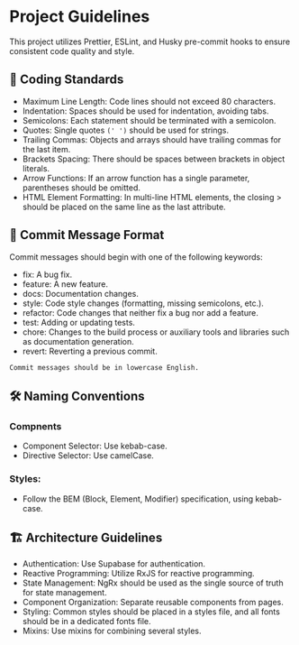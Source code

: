 # Project Guidelines
This project utilizes Prettier, ESLint, and Husky pre-commit hooks to ensure consistent code quality and style.

## 📏 Coding Standards
- Maximum Line Length: Code lines should not exceed 80 characters.
- Indentation: Spaces should be used for indentation, avoiding tabs.
- Semicolons: Each statement should be terminated with a semicolon.
- Quotes: Single quotes `(' ')` should be used for strings.
- Trailing Commas: Objects and arrays should have trailing commas for the last item.
- Brackets Spacing: There should be spaces between brackets in object literals.
- Arrow Functions: If an arrow function has a single parameter, parentheses should be omitted.
- HTML Element Formatting: In multi-line HTML elements, the closing > should be placed on the same line as the last attribute.

## 📝 Commit Message Format
Commit messages should begin with one of the following keywords:
- fix: A bug fix.
- feature: A new feature.
- docs: Documentation changes.
- style: Code style changes (formatting, missing semicolons, etc.).
- refactor: Code changes that neither fix a bug nor add a feature.
- test: Adding or updating tests.
- chore: Changes to the build process or auxiliary tools and libraries such as documentation generation.
- revert: Reverting a previous commit.

`Commit messages should be in lowercase English.`

## 🛠️ Naming Conventions
### Compnents
- Component Selector: Use kebab-case.
- Directive Selector: Use camelCase.

### Styles:
- Follow the BEM (Block, Element, Modifier) specification, using kebab-case.

## 🏗️ Architecture Guidelines
- Authentication: Use Supabase for authentication.
- Reactive Programming: Utilize RxJS for reactive programming.
- State Management: NgRx should be used as the single source of truth for state management.
- Component Organization: Separate reusable components from pages.
- Styling: Common styles should be placed in a styles file, and all fonts should be in a dedicated fonts file.
- Mixins: Use mixins for combining several styles.
